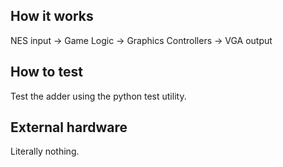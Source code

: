 <!---

This file is used to generate your project datasheet. Please fill in the information below and delete any unused
sections.

You can also include images in this folder and reference them in the markdown. Each image must be less than
512 kb in size, and the combined size of all images must be less than 1 MB.
-->

## How it works

NES input -> Game Logic ->  Graphics Controllers -> VGA output

## How to test

Test the adder using the python test utility.

## External hardware

Literally nothing.

